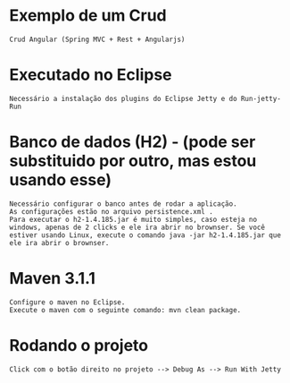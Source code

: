 # Exemplo de um Crud
	Crud Angular (Spring MVC + Rest + Angularjs)

# Executado no Eclipse
	Necessário a instalação dos plugins do Eclipse Jetty e do Run-jetty-Run
	
# Banco de dados (H2) - (pode ser substituido por outro, mas estou usando esse)
	Necessário configurar o banco antes de rodar a aplicação.
	As configurações estão no arquivo persistence.xml .
	Para executar o h2-1.4.185.jar é muito simples, caso esteja no windows, apenas de 2 clicks e ele ira abrir no brownser. Se você estiver usando Linux, execute o comando java -jar h2-1.4.185.jar que ele ira abrir o brownser.

# Maven 3.1.1
	Configure o maven no Eclipse.
	Execute o maven com o seguinte comando: mvn clean package.
	
# Rodando o projeto
	Click com o botão direito no projeto --> Debug As --> Run With Jetty
